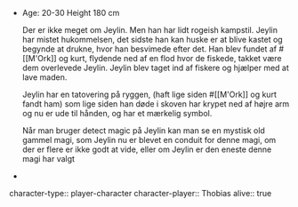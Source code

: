 - Age: 20-30
  Height 180 cm
  
  Der er ikke meget om Jeylin. Men han har lidt rogeish kampstil. Jeylin har mistet hukommelsen, det sidste han kan huske er at blive kastet og begynde at drukne, hvor han besvimede efter det. Han blev fundet af #[[M'Ork]] og kurt, flydende ned af en flod hvor de fiskede, takket være dem overlevede Jeylin. Jeylin blev taget ind af fiskere og hjælper med at lave maden.
  
  Jeylin har en tatovering på ryggen, (haft lige siden #[[M'Ork]] og kurt fandt ham) som lige siden han døde i skoven har krypet ned af højre arm og nu er ude til hånden, og har et mærkelig symbol.
  
  Når man bruger detect magic på Jeylin kan man se en mystisk old gammel magi, som Jeylin nu er blevet en conduit for denne magi, om der er flere er ikke godt at vide, eller om Jeylin er den eneste denne magi har valgt
-
character-type:: player-character
character-player:: Thobias
alive:: true

